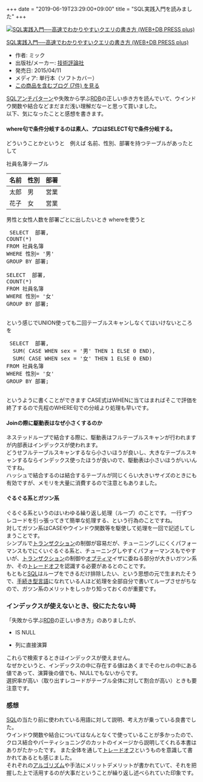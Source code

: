 +++
date = "2019-06-19T23:29:00+09:00"
title = "SQL実践入門を読みました"
+++

<body>
<p></p>
<div class="hatena-asin-detail">
<a href="http://www.amazon.co.jp/exec/obidos/ASIN/4774173010/hatena-blog-22/"><img src="https://images-fe.ssl-images-amazon.com/images/I/51Oeo4yOp-L._SL160_.jpg" class="hatena-asin-detail-image" alt="SQL実践入門──高速でわかりやすいクエリの書き方 (WEB+DB PRESS plus)" title="SQL実践入門──高速でわかりやすいクエリの書き方 (WEB+DB PRESS plus)"></a><div class="hatena-asin-detail-info">
<p class="hatena-asin-detail-title"><a href="http://www.amazon.co.jp/exec/obidos/ASIN/4774173010/hatena-blog-22/">SQL実践入門──高速でわかりやすいクエリの書き方 (WEB+DB PRESS plus)</a></p>
<ul>
<li>
<span class="hatena-asin-detail-label">作者:</span> ミック</li>
<li>
<span class="hatena-asin-detail-label">出版社/メーカー:</span> <a class="keyword" href="http://d.hatena.ne.jp/keyword/%B5%BB%BD%D1%C9%BE%CF%C0%BC%D2">技術評論社</a>
</li>
<li>
<span class="hatena-asin-detail-label">発売日:</span> 2015/04/11</li>
<li>
<span class="hatena-asin-detail-label">メディア:</span> 単行本（ソフトカバー）</li>
<li><a href="http://d.hatena.ne.jp/asin/4774173010/hatena-blog-22" target="_blank">この商品を含むブログ (7件) を見る</a></li>
</ul>
</div>
<div class="hatena-asin-detail-foot"></div>
</div>

<p><a class="keyword" href="http://d.hatena.ne.jp/keyword/SQL">SQL</a><a class="keyword" href="http://d.hatena.ne.jp/keyword/%A5%A2%A5%F3%A5%C1%A5%D1%A5%BF%A1%BC%A5%F3">アンチパターン</a>や失敗から学ぶ<a class="keyword" href="http://d.hatena.ne.jp/keyword/RDB">RDB</a>の正しい歩き方を読んでいて、ウインドウ関数や結合などまだまだ浅い理解だなーと思って買いました。<br>
以下、気になったことと感想を書きます。</p>

<h4>where句で条件分岐するのは素人、プロはSELECT句で条件分岐する。</h4>

<p>どういうことかというと　例えば
名前、性別、部署を持つテーブルがあったとして</p>

<p>社員名簿テーブル</p>

<table>
<thead>
<tr>
<th>名前</th>
<th>性別</th>
<th>部署</th>
</tr>
</thead>
<tbody>
<tr>
<td>太郎</td>
<td>男</td>
<td>営業</td>
</tr>
<tr>
<td>花子</td>
<td>女</td>
<td>営業</td>
</tr>
</tbody>
</table>


<p>男性と女性人数を部署ごとに出したいとき
whereを使うと</p>

<pre class="code lang-sql" data-lang="sql" data-unlink> SELECT  部署, 
COUNT(*)
FROM 社員名簿
WHERE 性別= '男'
GROUP BY 部署;

SELECT  部署, 
COUNT(*)
FROM 社員名簿
WHERE 性別= '女'
GROUP BY 部署;
 </pre>


<p>という感じでUNION使っても二回テーブルスキャンしなくてはいけないところを</p>

<pre class="code lang-sql" data-lang="sql" data-unlink> SELECT  部署, 
  SUM( CASE WHEN sex = '男' THEN 1 ELSE 0 END),
  SUM( CASE WHEN sex = '女' THEN 1 ELSE 0 END)
FROM 社員名簿
WHERE 性別= '女'
GROUP BY 部署;
 </pre>


<p>というように書くことができます
CASE式はWHENに当てはまればそこで評価を終了するので先程のWHERE句での分岐より処理も早いです。</p>

<h4>Joinの際に駆動表はなぜ小さくするのか</h4>

<p>ネステッドループで結合する際に、駆動表はフルテーブルスキャンが行われますが内部表はインデックスが使われます。<br>
どうせフルテーブルスキャンするなら小さいほうが良いし、大きなテーブルスキャンするならインデックス使ったほうが良いので、駆動表は小さいほうがいいんですね。<br>
ハッシュで結合するのは結合するテーブルが同じくらい大きいサイズのときにも有効ですが、メモリを大量に消費するので注意ともありました。</p>

<h4>ぐるぐる系とガツン系</h4>

<p>ぐるぐる系というのはいわゆる繰り返し処理（ループ）のことです。
一行ずつレコードを引っ張ってきて簡単な処理する、という行為のことですね。<br>
対してガツン系はCASEやウインドウ関数等を駆使して処理を一回で記述してしまうことです。 <br>
シンプルで<a class="keyword" href="http://d.hatena.ne.jp/keyword/%A5%C8%A5%E9%A5%F3%A5%B6%A5%AF%A5%B7%A5%E7%A5%F3">トランザクション</a>の制御が容易だが、チューニングしにくくパフォーマンスもでにくいぐるぐる系と、チューニングしやすくパフォーマンスもでやすいが、<a class="keyword" href="http://d.hatena.ne.jp/keyword/%A5%C8%A5%E9%A5%F3%A5%B6%A5%AF%A5%B7%A5%E7%A5%F3">トランザクション</a>の制御や<a class="keyword" href="http://d.hatena.ne.jp/keyword/%A5%AA%A5%D7%A5%C6%A5%A3%A5%DE">オプティマ</a>イザに委ねる部分が大きいガツン系か、その<a class="keyword" href="http://d.hatena.ne.jp/keyword/%A5%C8%A5%EC%A1%BC%A5%C9%A5%AA%A5%D5">トレードオフ</a>を認識する必要があるとのことです。<br>
もともと<a class="keyword" href="http://d.hatena.ne.jp/keyword/SQL">SQL</a>はループをできるだけ排除したい、という思想の元で生まれたそうで、<a class="keyword" href="http://d.hatena.ne.jp/keyword/%BC%EA%C2%B3%A4%AD%B7%BF%B8%C0%B8%EC">手続き型言語</a>になれている人ほど処理を全部自分で書いてループさせがちなので、ガツン系のメリットをしっかり知っておくのが重要です。</p>

<h3>インデックスが使えないとき、役にたたない時</h3>

<p>「失敗から学ぶ<a class="keyword" href="http://d.hatena.ne.jp/keyword/RDB">RDB</a>の正しい歩き方」のありましたが、</p>

<ul>
<li><p>IS NULL</p></li>
<li><p>列に直接演算</p></li>
</ul>


<p>これらで検索するときはインデックスが使えません。<br>
なぜかというと、インデックスの中に存在する値はあくまでそのセルの中にある値であって、演算後の値でも、NULLでもないからです。<br>
選択率が高い（取り出すレコードがテーブル全体に対して割合が高い）ときも要注意です。</p>

<h3>感想</h3>

<p><a class="keyword" href="http://d.hatena.ne.jp/keyword/SQL">SQL</a>の当たり前に使われている用語に対して説明、考え方が乗っている良書でした。<br>
ウインドウ関数や結合についてはなんとなくで使っていることが多かったので、クロス結合やパーティショニングのカットのイメージから説明してくれる本書はありがたかったです。
また全体を通して<a class="keyword" href="http://d.hatena.ne.jp/keyword/%A5%C8%A5%EC%A1%BC%A5%C9%A5%AA%A5%D5">トレードオフ</a>というものを意識して書かれてあるとも感じました。<br>
それぞれの<a class="keyword" href="http://d.hatena.ne.jp/keyword/%A5%A2%A5%EB%A5%B4%A5%EA%A5%BA%A5%E0">アルゴリズム</a>や手法にメリットデメリットが書かれていて、それを把握した上で活用するのが大事だということが繰り返し述べられていた印象です。</p>
</body>
